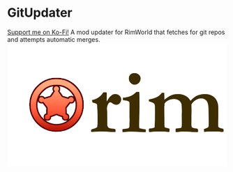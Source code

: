 # GitUpdater
[Support me on Ko-Fi!](https://ko-fi.com/james_aka_david)
A mod updater for RimWorld that fetches for git repos and attempts automatic merges.
![Icon](About/preview.png)
